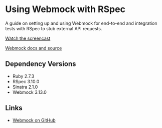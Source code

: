 # Using Webmock with RSpec

A guide on setting up and using Webmock for end-to-end and integration tests
with RSpec to stub external API requests.

[Watch the screencast](https://www.youtube.com/watch?v=tQqr5GNZCFg)

[Webmock docs and source](https://github.com/bblimke/webmock#webmock)

## Dependency Versions

- Ruby 2.7.3
- RSpec 3.10.0
- Sinatra 2.1.0
- Webmock 3.13.0

## Links

- [Webmock on GitHub](https://github.com/bblimke/webmock)
